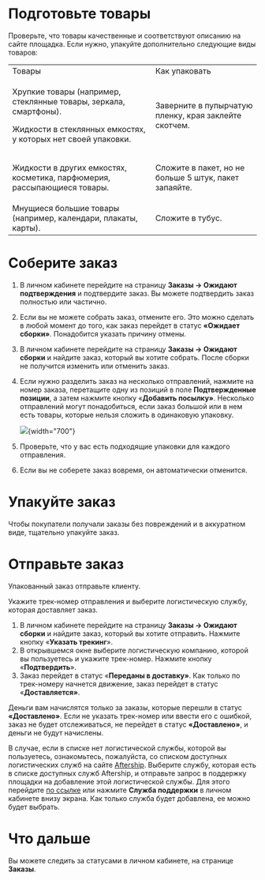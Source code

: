 [//]: # (title: Собрать и отправить заказы)

# Подготовьте товары

Проверьте, что товары качественные и соответствуют описанию на сайте
площадка. Если нужно, упакуйте дополнительно следующие виды товаров: 

<table>
<tr>
<td>Товары</td>
<td>Как упаковать</td>
</tr>
<tr>
<td><p>Хрупкие товары (например, стеклянные товары, зеркала, смартфоны).</p>
<p>Жидкости в стеклянных емкостях, у которых нет своей упаковки.</p></td>
<td>Заверните в пупырчатую пленку, края заклейте скотчем.</td>
</tr>
<tr>
<td><p>Жидкости в других емкостях, косметика, парфюмерия, рассыпающиеся товары.</p></td>
<td>Сложите в пакет, но не больше 5 штук, пакет запаяйте.</td>
</tr>
<tr>
<td>Мнущиеся большие товары (например, календари, плакаты, карты).</td>
<td>Сложите в тубус.</td>
</tr>
</table>

# Соберите заказ

1.  В личном кабинете перейдите на страницу **Заказы → Ожидают
    подтверждения** и подтвердите заказ. Вы можете подтвердить заказ
    полностью или частично. 

2.  Если вы не можете собрать заказ, отмените его. Это можно сделать в
    любой момент до того, как заказ перейдет в статус **«Ожидает
    сборки»**. Понадобится указать причину отмены. 

3.  В личном кабинете перейдите на страницу **Заказы → Ожидают
    сборки** и найдите заказ, который вы хотите собрать. После сборки не
    получится изменить или отменить заказ.

4.  Если нужно разделить заказ на несколько отправлений, нажмите на
    номер заказа, перетащите одну из позиций в поле **Подтвержденные
    позиции**, а затем нажмите кнопку «**Добавить посылку»**. Несколько
    отправлений могут понадобиться, если заказ большой или в нем есть
    товары, которые нельзя сложить в одинаковую упаковку.  

    ![](123506065.png){width="700"}

5.  Проверьте, что у вас есть подходящие упаковки для каждого
    отправления.

6.  Если вы не соберете заказ вовремя, он автоматически отменится.

# Упакуйте заказ

Чтобы покупатели получали заказы без повреждений и в аккуратном виде,
тщательно упакуйте заказ.

# Отправьте заказ

Упакованный заказ отправьте клиенту.

Укажите трек-номер отправления и выберите логистическую службу, которая
доставляет заказ.

1.  В личном кабинете перейдите на страницу **Заказы → Ожидают
    сборки** и найдите заказ, который вы хотите отправить. Нажмите
    кнопку «**Указать трекинг**». 
2.  В открывшемся окне выберите логистическую компанию, которой вы
    пользуетесь и укажите трек-номер. Нажмите кнопку «**Подтвердить**».
3.  Заказ перейдет в статус «**Переданы в доставку»**. Как только по
    трек-номеру начнется движение, заказ перейдет в статус
    «**Доставляется»**.

Деньги вам начислятся только за заказы, которые перешли в статус
**«Доставлено»**. Если не указать трек-номер или ввести его с ошибкой,
заказ не будет отслеживаться, не перейдет в статус **«Доставлено»**, и
деньги не будут начислены.

В случае, если в списке нет логистической службы, которой вы
пользуетесь, ознакомьтесь, пожалуйста, со списком доступных
логистических служб на сайте
[Aftership](https://www.aftership.com/couriers). Выберите службу,
которая есть в списке доступных служб Aftership, и отправьте запрос в
поддержку площадки на добавление этой логистической службы. Для
этого перейдите [по
ссылке](https://seller.ozon.ru/?helpCenter=create-issue) или
нажмите **Служба поддержки** в личном кабинете внизу экрана. Как только
служба будет добавлена, ее можно будет выбрать. 

# Что дальше

Вы можете следить за статусами в личном кабинете, на
странице **Заказы**.